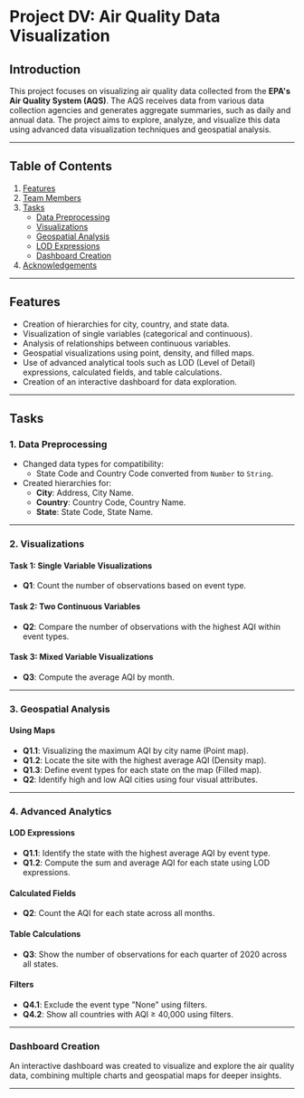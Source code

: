 # **Project DV: Air Quality Data Visualization**

## **Introduction**
This project focuses on visualizing air quality data collected from the **EPA's Air Quality System (AQS)**. The AQS receives data from various data collection agencies and generates aggregate summaries, such as daily and annual data. The project aims to explore, analyze, and visualize this data using advanced data visualization techniques and geospatial analysis.

---

## **Table of Contents**
1. [Features](#features)
2. [Team Members](#team-members)
3. [Tasks](#tasks)
   - [Data Preprocessing](#data-preprocessing)
   - [Visualizations](#visualizations)
   - [Geospatial Analysis](#geospatial-analysis)
   - [LOD Expressions](#lod-expressions)
   - [Dashboard Creation](#dashboard-creation)
4. [Acknowledgements](#acknowledgements)

---

## **Features**
- Creation of hierarchies for city, country, and state data.
- Visualization of single variables (categorical and continuous).
- Analysis of relationships between continuous variables.
- Geospatial visualizations using point, density, and filled maps.
- Use of advanced analytical tools such as LOD (Level of Detail) expressions, calculated fields, and table calculations.
- Creation of an interactive dashboard for data exploration.

---

## **Tasks**

### **1. Data Preprocessing**
- Changed data types for compatibility:
  - State Code and Country Code converted from `Number` to `String`.
- Created hierarchies for:
  - **City**: Address, City Name.
  - **Country**: Country Code, Country Name.
  - **State**: State Code, State Name.

---

### **2. Visualizations**
#### **Task 1: Single Variable Visualizations**
- **Q1**: Count the number of observations based on event type.

#### **Task 2: Two Continuous Variables**
- **Q2**: Compare the number of observations with the highest AQI within event types.

#### **Task 3: Mixed Variable Visualizations**
- **Q3**: Compute the average AQI by month.

---

### **3. Geospatial Analysis**
#### **Using Maps**
- **Q1.1**: Visualizing the maximum AQI by city name (Point map).  
- **Q1.2**: Locate the site with the highest average AQI (Density map).  
- **Q1.3**: Define event types for each state on the map (Filled map).  
- **Q2**: Identify high and low AQI cities using four visual attributes.

---

### **4. Advanced Analytics**
#### **LOD Expressions**
- **Q1.1**: Identify the state with the highest average AQI by event type.  
- **Q1.2**: Compute the sum and average AQI for each state using LOD expressions.

#### **Calculated Fields**
- **Q2**: Count the AQI for each state across all months.

#### **Table Calculations**
- **Q3**: Show the number of observations for each quarter of 2020 across all states.

#### **Filters**
- **Q4.1**: Exclude the event type "None" using filters.  
- **Q4.2**: Show all countries with AQI ≥ 40,000 using filters.

---

### **Dashboard Creation**
An interactive dashboard was created to visualize and explore the air quality data, combining multiple charts and geospatial maps for deeper insights.

---

